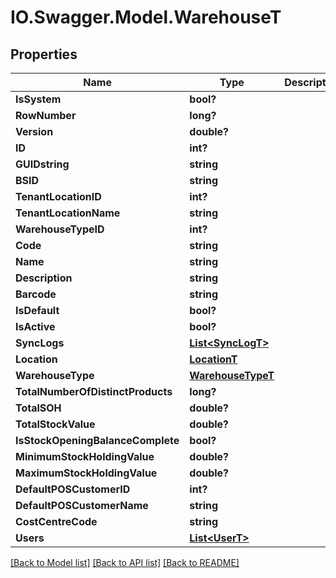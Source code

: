 # IO.Swagger.Model.WarehouseT
## Properties

Name | Type | Description | Notes
------------ | ------------- | ------------- | -------------
**IsSystem** | **bool?** |  | [optional] 
**RowNumber** | **long?** |  | [optional] 
**Version** | **double?** |  | [optional] 
**ID** | **int?** |  | [optional] 
**GUIDstring** | **string** |  | [optional] 
**BSID** | **string** |  | [optional] 
**TenantLocationID** | **int?** |  | [optional] 
**TenantLocationName** | **string** |  | [optional] 
**WarehouseTypeID** | **int?** |  | [optional] 
**Code** | **string** |  | [optional] 
**Name** | **string** |  | [optional] 
**Description** | **string** |  | [optional] 
**Barcode** | **string** |  | [optional] 
**IsDefault** | **bool?** |  | [optional] 
**IsActive** | **bool?** |  | [optional] 
**SyncLogs** | [**List&lt;SyncLogT&gt;**](SyncLogT.md) |  | [optional] 
**Location** | [**LocationT**](LocationT.md) |  | [optional] 
**WarehouseType** | [**WarehouseTypeT**](WarehouseTypeT.md) |  | [optional] 
**TotalNumberOfDistinctProducts** | **long?** |  | [optional] 
**TotalSOH** | **double?** |  | [optional] 
**TotalStockValue** | **double?** |  | [optional] 
**IsStockOpeningBalanceComplete** | **bool?** |  | [optional] 
**MinimumStockHoldingValue** | **double?** |  | [optional] 
**MaximumStockHoldingValue** | **double?** |  | [optional] 
**DefaultPOSCustomerID** | **int?** |  | [optional] 
**DefaultPOSCustomerName** | **string** |  | [optional] 
**CostCentreCode** | **string** |  | [optional] 
**Users** | [**List&lt;UserT&gt;**](UserT.md) |  | [optional] 

[[Back to Model list]](../Models) [[Back to API list]](../Api) [[Back to README]](../README.md)

